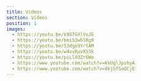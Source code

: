 ```yaml
---
title: Videos
section: Videos
position: 1
images:
  - https://youtu.be/k9O7GXlVoJE
  - https://youtu.be/bmiS3wblRg0
  - https://youtu.be/53dgo9YrtAM
  - https://youtu.be/w4vvRuvXS3k
  - https://youtu.be/piLlXOZr6Wo
  - https://www.youtube.com/watch?v=KkUglJpshyA
  - https://www.youtube.com/watch?v=8kj5f5oQCjE
---
```

